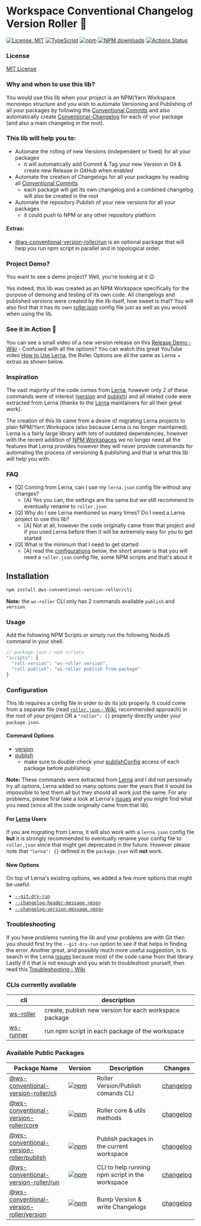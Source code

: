 # Workspace Conventional Changelog Version Roller 🎱

[![License: MIT](https://img.shields.io/badge/License-MIT-yellow.svg)](https://opensource.org/licenses/MIT)
[![TypeScript](https://img.shields.io/badge/%3C%2F%3E-TypeScript-%230074c1.svg)](http://www.typescriptlang.org/)
[![npm](https://img.shields.io/npm/v/@ws-conventional-version-roller/core.svg?color=forest)](https://www.npmjs.com/package/@ws-conventional-version-roller/core)
[![NPM downloads](https://img.shields.io/npm/dy/@ws-conventional-version-roller/core.svg)](https://www.npmjs.com/package/@ws-conventional-version-roller/core)
[![Actions Status](https://github.com/ghiscoding/ws-conventional-version-roller/workflows/CI%20Build/badge.svg)](https://github.com/ghiscoding/ws-conventional-version-roller/actions)

### License
[MIT License](LICENSE)

### Why and when to use this lib?
You would use this lib when your project is an NPM/Yarn Workspace monorepo structure and you wish to automate Versioning and Publishing of all your packages by following the [Conventional Commits](https://www.conventionalcommits.org/) and also automatically create [Conventional-Changelog](https://github.com/conventional-changelog/conventional-changelog) for each of your package (and also a main changelog in the root).

### This lib will help you to:
- Automate the rolling of new Versions (independent or fixed) for all your packages
  - it will automatically add Commit & Tag your new Version in Git & create new Release in GitHub when enabled
- Automate the creation of Changelogs for all your packages by reading all [Conventional Commits](https://www.conventionalcommits.org/)
  - each package will get its own changelog and a combined changelog will also be created in the root
- Automate the repository Publish of your new versions for all your packages
  - it could push to NPM or any other repository platform

#### Extras:
- [@ws-conventional-version-roller/run](https://github.com/ghiscoding/ws-conventional-version-roller/tree/main/packages/run) is an optional package that will help you run npm script in parallel and in topological order.

### Project Demo?
You want to see a demo project? Well, you're looking at it 😉

Yes indeed, this lib was created as an NPM Workspace specifically for the purpose of demoing and testing of its own code. All changelogs and published versions were created by the lib itself, how sweet is that? You will also find that it has its own [roller.json](https://github.com/ghiscoding/ws-conventional-version-roller/blob/main/roller.json) config file just as well as you would when using the lib.

### See it in Action 🎦
You can see a small video of a new version release on this [Release Demo - Wiki](https://github.com/ghiscoding/ws-conventional-version-roller/wiki/Release-Demo) - Confused with all the options? You can watch this great YouTube video [How to Use Lerna](https://www.youtube.com/watch?v=p6qoJ4apCjA), the Roller Options are all the same as Lerna + extras as shown below.

### Inspiration
The vast majority of the code comes from [Lerna](https://github.com/lerna/lerna), however only 2 of these commands were of interest ([version](https://github.com/lerna/lerna/tree/main/commands/version#readme) and [publish](https://github.com/lerna/lerna/tree/main/commands/publish#readme)) and all related code were extracted from Lerna (thanks to the [Lerna](https://github.com/lerna/lerna) maintainers for all their great work).

The creation of this lib came from a desire of migrating Lerna projects to plain NPM/Yarn Workspace (also because Lerna is no longer maintained). Lerna is a fairly large library with lots of outdated dependencies, however with the recent addition of [NPM Workspaces](https://docs.npmjs.com/cli/v7/using-npm/workspaces) we no longer need all the features that Lerna provides however they will never provide commands for automating the process of versioning & publishing and that is what this lib will help you with.

### FAQ
- [Q] Coming from Lerna, can I use my `lerna.json` config file without any changes?
   - [A] Yes you can, the settings are the same but we still recommend to eventually rename to `roller.json`
- [Q] Why do I see Lerna mentioned so many times? Do I need a Lerna project to use this lib?
   - [A] Not at all, however the code originally came from that project and if you used Lerna before then it will be extremely easy for you to get started
- [Q] What is the minimum that I need to get started
   - [A] read the [configurations](https://github.com/ghiscoding/ws-conventional-version-roller#configuration) below, the short answer is that you will need a `roller.json` config file, some NPM scripts and that's about it

## Installation
```bash
npm install @ws-conventional-version-roller/cli
```
**Note:** the `ws-roller` CLI only has 2 commands available `publish` and `version`

### Usage
Add the following NPM Scripts or simply run the following NodeJS command in your shell.
```js
// package.json / npm scripts
"scripts": {
  "roll-version": "ws-roller version",
  "roll-publish": "ws-roller publish from-package"
}
```

### Configuration
This lib requires a config file in order to do its job properly. It could come from a separate file (read [`roller.json` - Wiki](https://github.com/ghiscoding/ws-conventional-version-roller/wiki/Roller.json), recommended approach) in the root of your project OR a `"roller": {}` property directly under your `package.json`.

#### Command Options
- [version](https://github.com/ghiscoding/ws-conventional-version-roller/blob/main/packages/version/README.md)
- [publish](https://github.com/ghiscoding/ws-conventional-version-roller/blob/main/packages/publish/README.md)
   - make sure to double-check your [publishConfig](https://docs.npmjs.com/cli/v6/configuring-npm/package-json#publishconfig) access of each package before publishing

**Note:** These commands were extracted from [Lerna](https://github.com/lerna) and I did not personally try all options, Lerna added so many options over the years that it would be impossible to test them all but they should all work just the same. For any problems, please first take a look at Lerna's [issues](https://github.com/lerna/lerna/issues) and you might find what you need (since all the code originally came from that lib).

#### For [Lerna](https://github.com/lerna/lerna) Users
If you are migrating from Lerna, it will also work with a `lerna.json` config file **but** it is strongly recommended to eventually rename your config file to `roller.json` since that might get deprecated in the future. However please note that `"lerna": {}` defined in the `package.json` will **not** work.

#### New Options
On top of Lerna's existing options, we added a few more options that might be useful
- [`--git-dry-run`](https://github.com/ghiscoding/ws-conventional-version-roller/blob/main/packages/version/README.md#--git-dry-run)
- [`--changelog-header-message <msg>`](https://github.com/ghiscoding/ws-conventional-version-roller/blob/main/packages/version/README.md#--changelog-header-message-msg)
- [`--changelog-version-message <msg>`](https://github.com/ghiscoding/ws-conventional-version-roller/blob/main/packages/version/README.md#--changelog-version-message-msg)

### Troubleshooting
If you have problems running the lib and your problems are with Git then you should first try the `--git-dry-run` option to see if that helps in finding the error. Another great, and possibly much more useful suggestion, is to search in the Lerna [issues](https://github.com/lerna/lerna/issues) because most of the code came from that library. Lastly if it that is not enough and you wish to troubleshoot yourself, then read this [Troubleshooting - Wiki](https://github.com/ghiscoding/ws-conventional-version-roller/wiki/Troubleshooting)

### CLIs currently available
| cli         | description |
|-------------|-------------|
| [ws-roller](https://github.com/ghiscoding/ws-conventional-version-roller/tree/main/packages/cli#installation) | create, publish new version for each workspace package |
| [ws-runner](https://github.com/ghiscoding/ws-conventional-version-roller/tree/main/packages/run#installation) | run npm script in each package of the workspace |

### Available Public Packages

| Package Name | Version | Description | Changes |
| -------------| ------- | ----------- | ------- |
| [@ws-conventional-version-roller/cli](https://github.com/ghiscoding/ws-conventional-version-roller/tree/main/packages/cli) | [![npm](https://img.shields.io/npm/v/@ws-conventional-version-roller/cli.svg?color=forest)](https://www.npmjs.com/package/@ws-conventional-version-roller/cli) | Roller Version/Publish comands CLI | [changelog](https://github.com/ghiscoding/ws-conventional-version-roller/blob/main/packages/cli/CHANGELOG.md) |
| [@ws-conventional-version-roller/core](https://github.com/ghiscoding/ws-conventional-version-roller/tree/main/packages/core) | [![npm](https://img.shields.io/npm/v/@ws-conventional-version-roller/core.svg?color=forest)](https://www.npmjs.com/package/@ws-conventional-version-roller/core) | Roller core & utils methods | [changelog](https://github.com/ghiscoding/ws-conventional-version-roller/blob/main/packages/core/CHANGELOG.md) |
| [@ws-conventional-version-roller/publish](https://github.com/ghiscoding/ws-conventional-version-roller/tree/main/packages/publish) | [![npm](https://img.shields.io/npm/v/@ws-conventional-version-roller/publish.svg?color=forest)](https://www.npmjs.com/package/@ws-conventional-version-roller/publish) | Publish packages in the current workspace | [changelog](https://github.com/ghiscoding/ws-conventional-version-roller/blob/main/packages/publish/CHANGELOG.md) |
| [@ws-conventional-version-roller/run](https://github.com/ghiscoding/ws-conventional-version-roller/tree/main/packages/run) | [![npm](https://img.shields.io/npm/v/@ws-conventional-version-roller/run.svg?color=forest)](https://www.npmjs.com/package/@ws-conventional-version-roller/run) | CLI to help running npm script in the workspace | [changelog](https://github.com/ghiscoding/ws-conventional-version-roller/blob/main/packages/run/CHANGELOG.md) |
| [@ws-conventional-version-roller/version](https://github.com/ghiscoding/ws-conventional-version-roller/tree/main/packages/version) | [![npm](https://img.shields.io/npm/v/@ws-conventional-version-roller/version.svg?color=forest)](https://www.npmjs.com/package/@ws-conventional-version-roller/version) | Bump Version & write Changelogs | [changelog](https://github.com/ghiscoding/ws-conventional-version-roller/blob/main/packages/version/CHANGELOG.md) |
